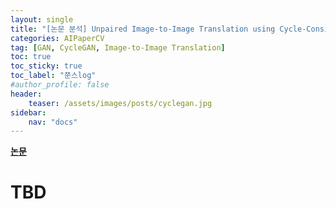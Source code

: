 ```yaml
---
layout: single
title: "[논문 분석] Unpaired Image-to-Image Translation using Cycle-Consistent Adversarial Networks (ICCV 2017)"
categories: AIPaperCV
tag: [GAN, CycleGAN, Image-to-Image Translation]
toc: true
toc_sticky: true
toc_label: "쭌스log"
#author_profile: false
header:
    teaser: /assets/images/posts/cyclegan.jpg
sidebar:
    nav: "docs"
---
```


[**논문**](https://arxiv.org/abs/1703.10593?amp=1)

# TBD
